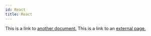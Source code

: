 ```yaml
---
id: React
title: React
---
```


This is a link to [another document.](doc3.md) This is a link to an [external page.](http://www.example.com/)
